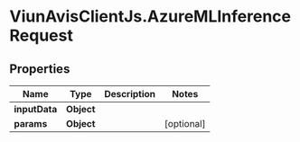 # ViunAvisClientJs.AzureMLInferenceRequest

## Properties

| Name          | Type       | Description | Notes      |
| ------------- | ---------- | ----------- | ---------- |
| **inputData** | **Object** |             |
| **params**    | **Object** |             | [optional] |
